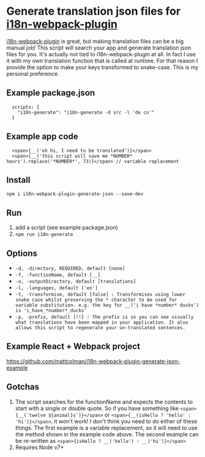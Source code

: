 # Generate translation json files for [i18n-webpack-plugin](https://github.com/webpack-contrib/i18n-webpack-plugin)

[i18n-webpack-plugin](https://github.com/webpack-contrib/i18n-webpack-plugin) is great, but making translation files can be a big manual job! This script will search your app and generate translation json files for you.
It's actually not tied to i18n-webpack-plugin at all. In fact I use it with my own translation function that is called at runtime. For that reason I provide the option to make your keys transformed to snake-case. This is my personal preference.

## Example package.json
```
  scripts: {
    "i18n-generate": "i18n-generate -d src -l 'de cn'"
  }
```

## Example app code
```
  <span>{__('oh hi, I need to be translated')}</span>
  <span>{__('this script will save me *NUMBER* hours').replace('*NUMBER*', 73)}</span> // variable replacement
```

## Install
`npm i i18n-webpack-plugin-generate-json --save-dev`

## Run
1. add a script (see example package.json)
2. `npm run i18n-generate`

## Options
- `-d, -directory, REQUIRED, default [none]`
- `-f, -functionName, default [__]`
- `-o, -outputDirectory, default [translations]`
- `-l, -languages, default ['en']`
- `-t, -transformise, default [false] : Transformises using lower snake case whilst preserving the * character to be used for variable substitution. e.g. the key for __('i have *number* ducks') is 'i_have_*number*_ducks'`
- `-p, -prefix, default [!!] : The prefix is so you can see visually what translations have been mapped in your application. It also allows this script to regenerate your un-translated sentences.`

## Example React + Webpack project
https://github.com/mattcolman/i18n-webpack-plugin-generate-json-example

## Gotchas
1. The script searches for the functionName and expects the contents to start with a single or double quote. So if you have something like 
```<span>{__(`twelve ${animal}s`)}</span>``` 
or 
```<span>{__(isHello ? 'hello' : 'hi')}</span>```, it won't work! I don't think you need to do either of these things. The first example is a variable replacement, so it will need to use the method shown in the example code above. The second example can be re-written as ```<span>{isHello ? __('hello') : __('hi')}</span>```
2. Requires Node v7+
